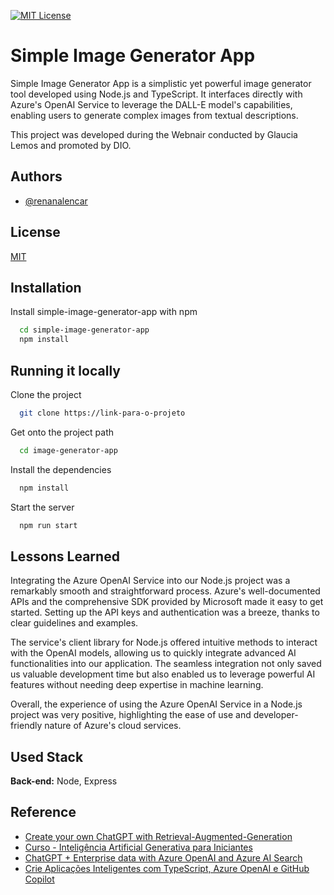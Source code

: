 [![MIT License](https://img.shields.io/badge/License-MIT-green.svg)](https://choosealicense.com/licenses/mit/)

# Simple Image Generator App

Simple Image Generator App is a simplistic yet powerful image generator tool developed using Node.js and TypeScript. It interfaces directly with Azure's OpenAI Service to leverage the DALL-E model's capabilities, enabling users to generate complex images from textual descriptions.

This project was developed during the Webnair conducted by Glaucia Lemos and promoted by DIO.
## Authors

- [@renanalencar](https://www.github.com/renanalencar)


## License

[MIT](https://choosealicense.com/licenses/mit/)


## Installation

Install simple-image-generator-app with npm

```bash
  cd simple-image-generator-app
  npm install
```
    
## Running it locally

Clone the project

```bash
  git clone https://link-para-o-projeto
```

Get onto the project path

```bash
  cd image-generator-app
```

Install the dependencies

```bash
  npm install
```

Start the server

```bash
  npm run start
```


## Lessons Learned

Integrating the Azure OpenAI Service into our Node.js project was a remarkably smooth and straightforward process. Azure's well-documented APIs and the comprehensive SDK provided by Microsoft made it easy to get started. Setting up the API keys and authentication was a breeze, thanks to clear guidelines and examples. 

The service's client library for Node.js offered intuitive methods to interact with the OpenAI models, allowing us to quickly integrate advanced AI functionalities into our application. The seamless integration not only saved us valuable development time but also enabled us to leverage powerful AI features without needing deep expertise in machine learning. 

Overall, the experience of using the Azure OpenAI Service in a Node.js project was very positive, highlighting the ease of use and developer-friendly nature of Azure's cloud services.
## Used Stack

**Back-end:** Node, Express


## Reference

 - [Create your own ChatGPT with Retrieval-Augmented-Generation](https://aka.ms/ws/openai-rag)
 - [Curso - Inteligência Artificial Generativa para Iniciantes](https://microsoft.github.io/generative-ai-for-beginners/#/translations/pt-br/)
 - [ChatGPT + Enterprise data with Azure OpenAI and Azure AI Search](https://github.com/Azure-Samples/azure-search-openai-javascript)
 - [Crie Aplicações Inteligentes com TypeScript, Azure OpenAI e GitHub Copilot](https://www.youtube.com/live/t5OFk0YmIwE?si=KJo-EB5FI3uvwpl0)

